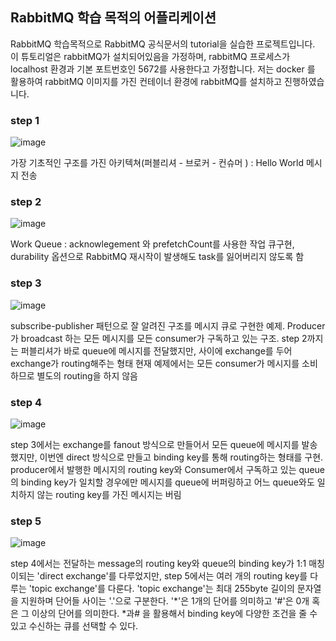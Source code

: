 ## RabbitMQ 학습 목적의 어플리케이션 ##

RabbitMQ 학습목적으로 RabbitMQ 공식문서의 tutorial을 실습한 프로젝트입니다.
이 튜토리얼은 rabbitMQ가 설치되어있음을 가정하며, rabbitMQ 프로세스가 localhost 환경과 기본 포트번호인 5672를 사용한다고 가정합니다.
저는 docker 를 활용하여 rabbitMQ 이미지를 가진 컨테이너 환경에 rabbitMQ를 설치하고 진행하였습니다.

### step 1 ###
![image](https://github.com/sungwoon129/blog-code/assets/43958570/e457192e-8e12-4c21-b28c-3c79c57e0b0d)

가장 기초적인 구조를 가진 아키텍쳐(퍼블리셔 - 브로커 - 컨슈머 ) : Hello World 메시지 전송

### step 2 ###
![image](https://github.com/sungwoon129/blog-code/assets/43958570/ab790f21-f26a-4c4f-8f32-7d5e3c8a0c8b)

Work Queue : acknowlegement 와 prefetchCount를 사용한 작업 큐구현, durability 옵션으로 RabbitMQ 재시작이 발생해도
task를 잃어버리지 않도록 함

### step 3 ###
![image](https://github.com/sungwoon129/blog-code/assets/43958570/90cf3525-ae25-41ee-a9bd-ffb596426a7e)

subscribe-publisher 패턴으로 잘 알려진 구조를 메시지 큐로 구현한 예제. Producer가 broadcast 하는 모든 메시지를 모든 consumer가 구독하고 있는 구조. 
step 2까지는 퍼블리셔가 바로 queue에 메시지를 전달했지만, 사이에 exchange를 두어 exchange가 routing해주는 형태
현재 예제에서는 모든 consumer가 메시지를 소비하므로 별도의 routing을 하지 않음

### step 4 ###
![image](https://github.com/sungwoon129/blog-code/assets/43958570/985d0cb5-4593-4e64-8655-dccb3d4147af)

step 3에서는 exchange를 fanout 방식으로 만들어서 모든 queue에 메시지를 발송했지만, 이번엔 direct 방식으로 만들고 binding key를 통해 routing하는 형태를 구현.
producer에서 발행한 메시지의 routing key와 Consumer에서 구독하고 있는 queue의 binding key가 일치할 경우에만 메시지를 queue에 버퍼링하고 어느 queue와도 일치하지 않는 
routing key를 가진 메시지는 버림

### step 5 ###
![image](https://github.com/sungwoon129/blog-code/assets/43958570/adef5f39-7e6f-4013-adfa-3b86045f7b6c)

step 4에서는 전달하는 message의 routing key와 queue의 binding key가 1:1 매칭이되는 'direct exchange'를 다루었지만,
step 5에서는 여러 개의 routing key를 다루는 'topic exchange'를 다룬다. 'topic exchange'는 최대 255byte 길이의 문자열을 지원하며 단어들 사이는 '.'으로 구분한다.
'*'은 1개의 단어를 의미하고 '#'은 0개 혹은 그 이상의 단어를 의미한다. *과# 을 활용해서 binding key에 다양한 조건을 줄 수 있고 수신하는 큐를 선택할 수 있다.
